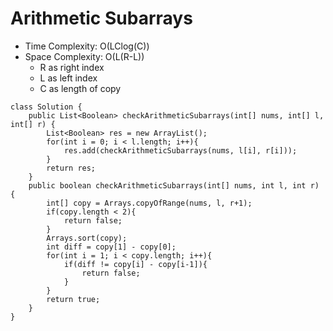 # Arithmetic Subarrays

- Time Complexity: O(LClog(C))
- Space Complexity: O(L(R-L))
  - R as right index
  - L as left index
  - C as length of copy

```
class Solution {
    public List<Boolean> checkArithmeticSubarrays(int[] nums, int[] l, int[] r) {
        List<Boolean> res = new ArrayList();
        for(int i = 0; i < l.length; i++){
            res.add(checkArithmeticSubarrays(nums, l[i], r[i]));
        }
        return res;
    }
    public boolean checkArithmeticSubarrays(int[] nums, int l, int r) {
        int[] copy = Arrays.copyOfRange(nums, l, r+1);
        if(copy.length < 2){
            return false;
        }
        Arrays.sort(copy);
        int diff = copy[1] - copy[0];
        for(int i = 1; i < copy.length; i++){
            if(diff != copy[i] - copy[i-1]){
                return false;
            }
        }
        return true;
    }
}
```
